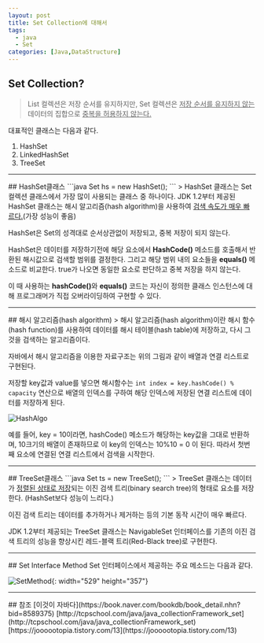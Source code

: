 ```yaml
---
layout: post
title: Set Collection에 대해서
tags:
  - java
  - Set
categories: [Java,DataStructure]
---
```

## Set Collection?
> List 컬렉션은 저장 순서를 유지하지만, Set 컬렉션은 <u>저장 순서를 유지하지 않는</u> 데이터의 집합으로 <u>중복을 허용하지 않는다.</u>

대표적인 클래스는 다음과 같다.
1. HashSet<E>
2. LinkedHashSet<E>
3. TreeSet<E>
<hr>
## HashSet<E>클래스
```java
Set<E> hs = new HashSet<E>();
```
> HashSet 클래스는 Set 컬렉션 클래스에서 가장 많이 사용되는 클래스 중 하나이다. JDK 1.2부터 제공된 HashSet 클래스는 해시 알고리즘(hash algorithm)을 사용하여 <u>검색 속도가 매우 빠르다.</u>(가장 성능이 좋음)

HashSet은 Set의 성격대로 순서상관없이 저장되고, 중복 저장이 되지 않는다.

 HashSet은 데이터를 저장하기전에 해당 요소에서 <b>HashCode()</b> 메소드를 호출해서 반환된 해시값으로 검색할 범위를 결정한다. 그리고 해당 범위 내의 요소들을 <b>equals()</b> 메소드로 비교한다. true가 나오면 동일한 요소로 판단하고 중복 저장을 하지 않는다.

이 때 사용하는 <b>hashCode()</b>와 <b>equals()</b> 코드는 자신이 정의한 클래스 인스턴스에 대해 프로그래머가 직접 오버라이딩하여 구현할 수 있다.
<hr>
## 해시 알고리즘(hash algorithm)
> 해시 알고리즘(hash algorithm)이란 해시 함수(hash function)를 사용하여 데이터를 해시 테이블(hash table)에 저장하고, 다시 그것을 검색하는 알고리즘이다.

자바에서 해시 알고리즘을 이용한 자료구조는 위의 그림과 같이 배열과 연결 리스트로 구현된다.

저장할 key값과 value를 넣으면 해시함수는 ``int index = key.hashCode() % capacity`` 연산으로 배열의 인덱스를 구하여 해당 인덱스에 저장된 연결 리스트에 데이터를 저장하게 된다.

![HashAlgo]({{site.url}}/images/HashAlgo.JPG)

예를 들어, key = 10이라면, hashCode() 메소드가 해당하는 key값을 그대로 반환하며, 10크기의 배열이 존재하므로 이 key의 인덱스는 10%10 = 0 이 된다. 따라서 첫번째 요소에 연결된 연결 리스트에서 검색을 시작한다.
<hr>
## TreeSet<E>클래스
```java
Set<E> ts = new TreeSet<E>();
```
> TreeSet 클래스는 데이터가 <u>정렬된 상태로 저장</u>되는 이진 검색 트리(binary search tree)의 형태로 요소를 저장한다. (HashSet보다 성능이 느리다.)

이진 검색 트리는 데이터를 추가하거나 제거하는 등의 기본 동작 시간이 매우 빠르다.

JDK 1.2부터 제공되는 TreeSet 클래스는 NavigableSet 인터페이스를 기존의 이진 검색 트리의 성능을 향상시킨 레드-블랙 트리(Red-Black tree)로 구현한다.
<hr>
## Set Interface Method
Set 인터페이스에서 제공하는 주요 메소드는 다음과 같다.

![SetMethod]({{site.url}}/images/SetMethod.JPG){: width="529" height="357"}
<hr>
## 참조
[이것이 자바다](https://book.naver.com/bookdb/book_detail.nhn?bid=8589375)
[http://tcpschool.com/java/java_collectionFramework_set](http://tcpschool.com/java/java_collectionFramework_set)
[https://joooootopia.tistory.com/13](https://joooootopia.tistory.com/13)
